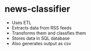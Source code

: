 # news-classifier
 
- Uses ETL
- Extracts data from RSS feeds
- Transforms them and classfies them
- Stores data in SQL database
- Also generates output as csv
